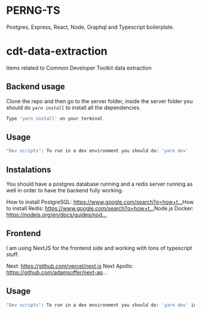 # PERNG-TS
Postgres, Express, React, Node, Graphql and Typescript boilerplate.

# cdt-data-extraction
Items related to Common Developer Toolkit data extraction

## Backend usage

Clone the repo and then go to the server folder, inside the server folder you should do `yarn install` to install all the dependencies.

```bash
Type 'yarn install' on your terminal
```

## Usage

```bash
"Dev scripts": To run in a dev environment you should do: 'yarn dev'
```

## Instalations

You should have a postgres database running and a redis server running as well in order to have the backend fully working.

How to install PostgreSQL: https://www.google.com/search?q=how+t...​
How to install Redis: https://www.google.com/search?q=how+t...​
Node.js Docker: https://nodejs.org/en/docs/guides/nod...​

## Frontend
I am using NextJS for the frontend side and working with tons of typescript stuff.

Next: https://github.com/vercel/next.js
Next Apollo: https://github.com/adamsoffer/next-ap...

## Usage

```bash
"Dev scripts": To run in a dev environment you should do: 'yarn dev' inside the frontend folder.
```
